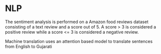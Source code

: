 # NLP

The sentiment analysis is performed on a Amazon food reviews dataset consisting of a text review and a score out of 5. A score > 3 is considered a positive review while a score <= 3 is considered a negative review.

Machine translation uses an attention based model to translate sentences from English to Gujarati
